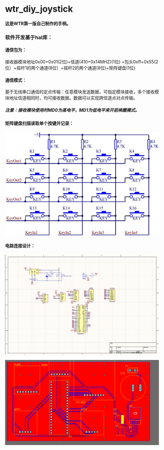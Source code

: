# wtr_diy_joystick
#### 这是WTR第一版自己制作的手柄。

### 软件开发基于hal库：

#### 通信包为：

接收器模块地址0x00+0x01(2位)+信道(410+0x14MHZ)(1位) +包头0xff+0x55(2位）+摇杆1的两个通道(8位）+摇杆2的两个通道(8位)+矩阵键盘(1位)

#### 通信模式：

基于无线串口通信的定点传输：任意模块发送数据，可指定模块接收，多个接收模块地址信道相同时，均可接收数据。数据可以实现跨信道点对点传输。

##### 注意：接收模块使用时MD0为高电平，MD1为低电平来开启唤醒模式。

#### 矩阵键盘扫描读取单个按键并记录：

![](https://github.com/zhuzhengming/wtr_diy_joystick/blob/main/picture/1.jpg)

#### 电路连接设计：

![](https://github.com/zhuzhengming/wtr_diy_joystick/blob/main/picture/image-20210811114523792.png)

![](https://github.com/zhuzhengming/wtr_diy_joystick/blob/main/picture/image-20210811114542407.png)

